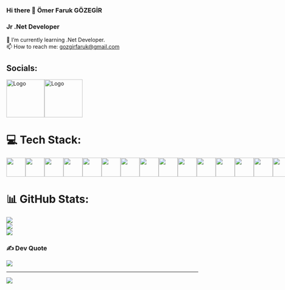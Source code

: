 ### Hi there 👋 Ömer Faruk GÖZEGİR

### Jr .Net Developer
🌱 I’m currently learning .Net Developer.
<br>
📫 How to reach me: gozgirfaruk@gmail.com

## Socials:
<div style="display: flex; gap: 10;">
  <a href="https://www.linkedin.com/in/gozgirfaruk/">
    <img src="https://cdn.pixabay.com/photo/2017/02/24/16/50/linkedin-2095609_1280.png" alt="Logo" width="100" height="100">
  </a> <span></span>
  <a href="https://www.instagram.com/gozgirfaruk/">
    <img src="https://cdn.pixabay.com/photo/2016/05/15/01/08/icon-1392950_1280.png" alt="Logo" width="100" height="100">
  </a>

</div>




# 💻 Tech Stack:
<div style="display: flex; gap: 10;">
  <a href="https://learn.microsoft.com/en-us/dotnet/csharp/" >
    <img src="https://cdn.worldvectorlogo.com/logos/c--4.svg" width="50" height="50">
  </a>

<a href="https://learn.microsoft.com/en-us/dotnet/">
   <img src="https://upload.wikimedia.org/wikipedia/commons/e/ee/.NET_Core_Logo.svg" width="50" height="50">
</a>
<a href="https://www.microsoft.com/tr-tr/sql-server/sql-server-2022">
  <img src="https://www.svgrepo.com/show/303229/microsoft-sql-server-logo.svg" width="50" height="50">
</a>
<a href="https://www.mysql.com/">
  <img src="https://www.svgrepo.com/show/303251/mysql-logo.svg" width="50" height="50">
</a>
<a href="https://www.postgresql.org/">
  <img src="https://www.svgrepo.com/show/439268/postgresql.svg" width="50" height="50">
</a>
<a href="https://www.mongodb.com/">
   <img src="https://www.svgrepo.com/show/373845/mongo.svg" width="50" height="50">
</a>
 <a href="https://html.com/">
   <img src="https://www.svgrepo.com/show/452228/html-5.svg" width="50" height="50">
 </a>
<a href="https://www.javascript.com/">
  <img src="https://www.svgrepo.com/show/452045/js.svg" width="50" height="50">
</a>
<a href="https://azure.microsoft.com/">
  <img src="https://www.svgrepo.com/show/448271/azure-devops.svg" width="50" height="50">
</a>
<a href="https://git-scm.com/">
  <img src="https://www.svgrepo.com/show/452210/git.svg" width="50" height="50">
</a>
<a href="https://github.com/SignalR/SignalR">
  <img src="https://camo.githubusercontent.com/7756f4d96fbae10fad3ffb32fe76b870f037f5d3c77050786ff2d70b7c25d26c/68747470733a2f2f646f63732e6d6963726f736f66742e636f6d2f73762d73652f617a7572652f6d656469612f696e6465782f617a7572652d7369676e616c722e737667" width="50" height="50">
</a>
<a href="https://www.postman.com/">
  <img src="https://www.svgrepo.com/show/354202/postman-icon.svg" width="50" height="50">
</a>
<a href="https://www.nuget.org/packages/Dapper">
  <img src="https://api.nuget.org/v3-flatcontainer/dapper/2.1.35/icon" width="50" height="50">
</a>
<a href="https://www.docker.com/">
 <img src="https://github.com/user-attachments/assets/56d058bf-3539-4515-9626-96edd4b5080e" width="50" height="50">
</a>
<a href="https://jwt.io/">
 <img src="https://github.com/user-attachments/assets/2f1b2277-4b29-4803-9bc5-34da03575068" width="50" height="50">
</a>
</div>




# 📊 GitHub Stats:
![](https://github-readme-stats.vercel.app/api?username=gozgirfaruk&theme=tokyonight&hide_border=true&include_all_commits=true&count_private=false)<br/>
![](https://github-readme-streak-stats.herokuapp.com/?user=gozgirfaruk&theme=tokyonight&hide_border=true)<br/>
![](https://github-readme-stats.vercel.app/api/top-langs/?username=gozgirfaruk&theme=tokyonight&hide_border=true&include_all_commits=true&count_private=false&layout=compact)

### ✍️ Dev Quote
![](https://quotes-github-readme.vercel.app/api?type=horizontal&theme=tokyonight)

---
[![](https://visitcount.itsvg.in/api?id=gozgirfaruk&icon=0&color=0)](https://visitcount.itsvg.in)

<!-- Proudly created with GPRM ( https://gprm.itsvg.in ) -->
